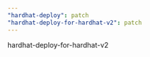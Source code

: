 ```yaml
---
"hardhat-deploy": patch
"hardhat-deploy-for-hardhat-v2": patch
---
```


hardhat-deploy-for-hardhat-v2
